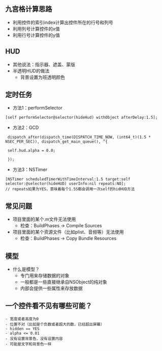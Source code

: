 ## 九宫格计算思路
- 利用控件的索引index计算出控件所在的行号和列号
- 利用列号计算控件的x值
- 利用行号计算控件的y值

## HUD
- 其他说法：指示器、遮盖、蒙版
- 半透明HUD的做法
    - 背景设置为班透明颜色

## 定时任务
- 方法1：performSelector

```objc
[self performSelector@selector(hideHud) withObject afterDelay:1.5];
```

- 方法2：GCD

```objc
 dispatch_after(dispatch_time(DISPATCH_TIME_NOW, (int64_t)(1.5 * NSEC_PER_SEC)), dispatch_get_main_queue(), ^{

 self.hud.alpha = 0.0;

 });

```

- 方法3：NSTimer

```objc
[NSTimer scheduledTimerWithTimeInterval:1.5 target:self selector:@selector(hideHUD) userInfo:nil repeats:NO];
// repeats如果为YES，意味着每个1.5S都会调用一次self的hidHUD方法
```

## 常见问题
- 项目里面的某个.m文件无法使用
    - 检查：BuildPhases -> Compile Sources
- 项目里面的某个资源文件（比如plist、音频等）无法使用
    - 检查：BuildPhases -> Copy Bundle Resources

## 模型
- 什么是模型？
    - 专门用来存储数据的对象
    - 一般都是一些直接继承自NSObject的纯对象
    - 内部会提供一些属性来存放数据
   
## 一个控件看不见有哪些可能？
    - 宽度或者高度为0
    - 位置不对（比如是个负数或者超大的数，已经超出屏幕）
    - hidden == YES
    - alpha <= 0.01
    - 没有设置背景色，没有设置内容
    - 可能是文字和背景色一样
 
